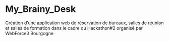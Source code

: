 # My_Brainy_Desk
Création d’une application web de réservation de bureaux, salles de réunion et salles de formation dans le cadre du Hackathon#2 organisé par WebForce3 Bourgogne
